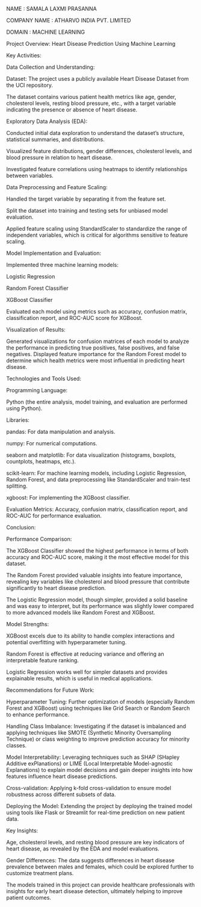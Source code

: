 
NAME : SAMALA LAXMI PRASANNA

COMPANY  NAME : ATHARVO INDIA PVT. LIMITED

DOMAIN : MACHINE LEARNING


Project Overview: Heart Disease Prediction Using Machine Learning

Key Activities:

Data Collection and Understanding:

Dataset: The project uses a publicly available Heart Disease Dataset from the UCI repository. 

The dataset contains various patient health metrics like age, gender, cholesterol levels, resting blood pressure, etc., with a target variable indicating the presence or absence of heart disease.

Exploratory Data Analysis (EDA):

Conducted initial data exploration to understand the dataset’s structure, statistical summaries, and distributions.

Visualized feature distributions, gender differences, cholesterol levels, and blood pressure in relation to heart disease.

Investigated feature correlations using heatmaps to identify relationships between variables.

Data Preprocessing and Feature Scaling:

Handled the target variable by separating it from the feature set.

Split the dataset into training and testing sets for unbiased model evaluation.

Applied feature scaling using StandardScaler to standardize the range of independent variables, which is critical for algorithms sensitive to feature scaling.

Model Implementation and Evaluation:

Implemented three machine learning models:

Logistic Regression

Random Forest Classifier

XGBoost Classifier

Evaluated each model using metrics such as accuracy, confusion matrix, classification report, and ROC-AUC score for XGBoost.

Visualization of Results:

Generated visualizations for confusion matrices of each model to analyze the performance in predicting true positives, false positives, and false negatives.
Displayed feature importance for the Random Forest model to determine which health metrics were most influential in predicting heart disease.

Technologies and Tools Used:

Programming Language:

Python (the entire analysis, model training, and evaluation are performed using Python).

Libraries:

pandas: For data manipulation and analysis.

numpy: For numerical computations.

seaborn and matplotlib: For data visualization (histograms, boxplots, countplots, heatmaps, etc.).

scikit-learn: For machine learning models, including Logistic Regression, Random Forest, and data preprocessing like StandardScaler and train-test splitting.

xgboost: For implementing the XGBoost classifier.

Evaluation Metrics: Accuracy, confusion matrix, classification report, and ROC-AUC for performance evaluation.

Conclusion:

Performance Comparison:

The XGBoost Classifier showed the highest performance in terms of both accuracy and ROC-AUC score, making it the most effective model for this dataset.

The Random Forest provided valuable insights into feature importance, revealing key variables like cholesterol and blood pressure that contribute significantly to heart disease prediction.

The Logistic Regression model, though simpler, provided a solid baseline and was easy to interpret, but its performance was slightly lower compared to more advanced models like Random Forest and XGBoost.

Model Strengths:

XGBoost excels due to its ability to handle complex interactions and potential overfitting with hyperparameter tuning.

Random Forest is effective at reducing variance and offering an interpretable feature ranking.

Logistic Regression works well for simpler datasets and provides explainable results, which is useful in medical applications.

Recommendations for Future Work:

Hyperparameter Tuning: Further optimization of models (especially Random Forest and XGBoost) using techniques like Grid Search or Random Search to enhance performance.

Handling Class Imbalance: Investigating if the dataset is imbalanced and applying techniques like SMOTE (Synthetic Minority Oversampling Technique) or class weighting to improve prediction accuracy for minority classes.

Model Interpretability: Leveraging techniques such as SHAP (SHapley Additive exPlanations) or LIME (Local Interpretable Model-agnostic Explanations) to explain model decisions and gain deeper insights into how features influence heart disease predictions.

Cross-validation: Applying k-fold cross-validation to ensure model robustness across different subsets of data.

Deploying the Model: Extending the project by deploying the trained model using tools like Flask or Streamlit for real-time prediction on new patient data.

Key Insights:

Age, cholesterol levels, and resting blood pressure are key indicators of heart disease, as revealed by the EDA and model evaluations.

Gender Differences: The data suggests differences in heart disease prevalence between males and females, which could be explored further to customize treatment plans.

The models trained in this project can provide healthcare professionals with insights for early heart disease detection, ultimately helping to improve patient outcomes.





